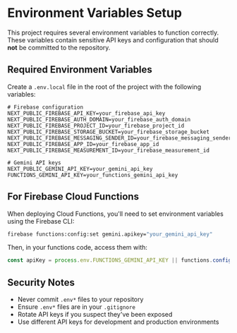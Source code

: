 # Environment Variables Setup

This project requires several environment variables to function correctly. These variables contain sensitive API keys and configuration that should **not** be committed to the repository.

## Required Environment Variables

Create a `.env.local` file in the root of the project with the following variables:

```
# Firebase configuration
NEXT_PUBLIC_FIREBASE_API_KEY=your_firebase_api_key
NEXT_PUBLIC_FIREBASE_AUTH_DOMAIN=your_firebase_auth_domain
NEXT_PUBLIC_FIREBASE_PROJECT_ID=your_firebase_project_id
NEXT_PUBLIC_FIREBASE_STORAGE_BUCKET=your_firebase_storage_bucket
NEXT_PUBLIC_FIREBASE_MESSAGING_SENDER_ID=your_firebase_messaging_sender_id
NEXT_PUBLIC_FIREBASE_APP_ID=your_firebase_app_id
NEXT_PUBLIC_FIREBASE_MEASUREMENT_ID=your_firebase_measurement_id

# Gemini API keys
NEXT_PUBLIC_GEMINI_API_KEY=your_gemini_api_key
FUNCTIONS_GEMINI_API_KEY=your_functions_gemini_api_key
```

## For Firebase Cloud Functions

When deploying Cloud Functions, you'll need to set environment variables using the Firebase CLI:

```bash
firebase functions:config:set gemini.apikey="your_gemini_api_key"
```

Then, in your functions code, access them with:

```typescript
const apiKey = process.env.FUNCTIONS_GEMINI_API_KEY || functions.config().gemini.apikey;
```

## Security Notes

- Never commit `.env*` files to your repository
- Ensure `.env*` files are in your `.gitignore`
- Rotate API keys if you suspect they've been exposed
- Use different API keys for development and production environments 